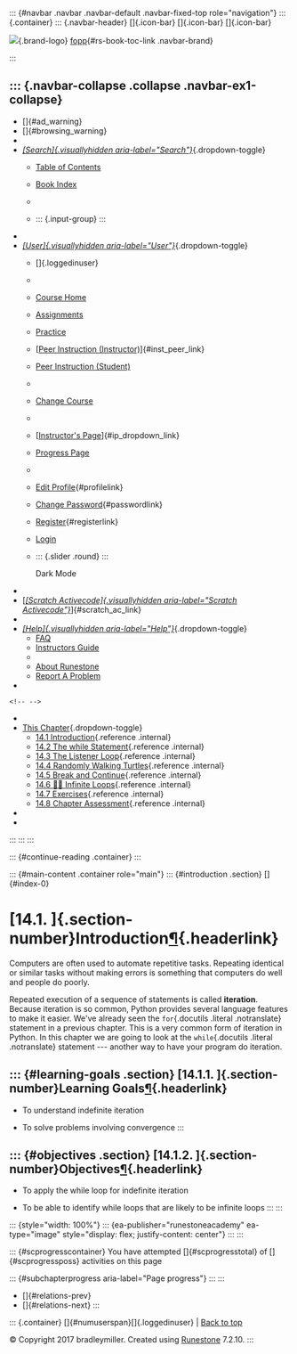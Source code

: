 ::: {#navbar .navbar .navbar-default .navbar-fixed-top role="navigation"}
::: {.container}
::: {.navbar-header}
[]{.icon-bar} []{.icon-bar} []{.icon-bar}

<div>

[![](../_static/img/RAIcon.png)](/runestone/default/user/login){.brand-logo}
[fopp](../index.html){#rs-book-toc-link .navbar-brand}

</div>
:::

::: {.navbar-collapse .collapse .navbar-ex1-collapse}
-   
-   []{#ad_warning}
-   []{#browsing_warning}
-   
-   [*[Search]{.visuallyhidden
    aria-label="Search"}*](#){.dropdown-toggle}
    -   [Table of Contents](../index.html)

    -   [Book Index](../genindex.html)

    -   

    -   ::: {.input-group}
        :::
-   
-   [*[User]{.visuallyhidden aria-label="User"}*](#){.dropdown-toggle}
    -   []{.loggedinuser}

    -   

    -   [Course Home](/ns/course/index)

    -   [Assignments](/assignment/student/chooseAssignment)

    -   [Practice](/runestone/assignments/practice)

    -   [[Peer Instruction
        (Instructor)](/runestone/peer/instructor.html)]{#inst_peer_link}

    -   [Peer Instruction (Student)](/runestone/peer/student.html)

    -   

    -   [Change Course](/runestone/default/courses)

    -   

    -   [[Instructor\'s
        Page](/runestone/admin/index)]{#ip_dropdown_link}

    -   [Progress Page](/runestone/dashboard/studentreport)

    -   

    -   [Edit Profile](/runestone/default/user/profile){#profilelink}

    -   [Change
        Password](/runestone/default/user/change_password){#passwordlink}

    -   [Register](/runestone/default/user/register){#registerlink}

    -   [Login](#)

    -   ::: {.slider .round}
        :::

        Dark Mode
-   
-   [[*[Scratch Activecode]{.visuallyhidden
    aria-label="Scratch Activecode"}*](javascript:runestoneComponents.popupScratchAC())]{#scratch_ac_link}
-   
-   [*[Help]{.visuallyhidden aria-label="Help"}*](#){.dropdown-toggle}
    -   [FAQ](http://runestoneinteractive.org/pages/faq.html)
    -   [Instructors Guide](https://guide.runestone.academy)
    -   
    -   [About Runestone](http://runestoneinteractive.org)
    -   [Report A
        Problem](/runestone/default/reportabug?course=fopp&page=intro-indefiniteiteration)
-   

```{=html}
<!-- -->
```
-   
-   [This Chapter](../index.html){.dropdown-toggle}
    -   [14.1 Introduction](intro-indefiniteiteration.html){.reference
        .internal}
    -   [14.2 The while Statement](ThewhileStatement.html){.reference
        .internal}
    -   [14.3 The Listener Loop](listenerLoop.html){.reference
        .internal}
    -   [14.4 Randomly Walking
        Turtles](RandomlyWalkingTurtles.html){.reference .internal}
    -   [14.5 Break and Continue](BreakandContinue.html){.reference
        .internal}
    -   [14.6 👩‍💻 Infinite Loops](WPInfiniteLoops.html){.reference
        .internal}
    -   [14.7 Exercises](Exercises.html){.reference .internal}
    -   [14.8 Chapter Assessment](ChapterAssessment.html){.reference
        .internal}
-   
-   
:::
:::
:::

::: {#continue-reading .container}
:::

::: {#main-content .container role="main"}
::: {#introduction .section}
[]{#index-0}

[14.1. ]{.section-number}Introduction[¶](#introduction "Permalink to this heading"){.headerlink}
================================================================================================

Computers are often used to automate repetitive tasks. Repeating
identical or similar tasks without making errors is something that
computers do well and people do poorly.

Repeated execution of a sequence of statements is called **iteration**.
Because iteration is so common, Python provides several language
features to make it easier. We've already seen the `for`{.docutils
.literal .notranslate} statement in a previous chapter. This is a very
common form of iteration in Python. In this chapter we are going to look
at the `while`{.docutils .literal .notranslate} statement --- another
way to have your program do iteration.

::: {#learning-goals .section}
[14.1.1. ]{.section-number}Learning Goals[¶](#learning-goals "Permalink to this heading"){.headerlink}
------------------------------------------------------------------------------------------------------

-   To understand indefinite iteration

-   To solve problems involving convergence
:::

::: {#objectives .section}
[14.1.2. ]{.section-number}Objectives[¶](#objectives "Permalink to this heading"){.headerlink}
----------------------------------------------------------------------------------------------

-   To apply the while loop for indefinite iteration

-   To be able to identify while loops that are likely to be infinite
    loops
:::
:::

::: {style="width: 100%"}
::: {ea-publisher="runestoneacademy" ea-type="image" style="display: flex; justify-content: center"}
:::
:::

::: {#scprogresscontainer}
You have attempted []{#scprogresstotal} of []{#scprogressposs}
activities on this page

::: {#subchapterprogress aria-label="Page progress"}
:::
:::

-   [[](toctree.html)]{#relations-prev}
-   [[](ThewhileStatement.html)]{#relations-next}
:::

::: {.container}
[]{#numuserspan}[]{.loggedinuser} \| [Back to top](#)

© Copyright 2017 bradleymiller. Created using
[Runestone](http://runestoneinteractive.org/) 7.2.10.
:::
